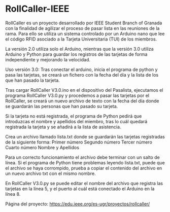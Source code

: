 # RollCaller-IEEE
RollCaller es un proyecto desarrollado por IEEE Student Branch of Granada con la finalidad de agilizar el proceso de pasar lista en las reuniones de la rama. Para ello se utiliza un sistema controlado por un Arduino nano que lee el código RFID asociado a la Tarjeta Universitaria (TUI) de los miembros.

La versión 2.0 utiliza solo el Arduino, mientras que la versión 3.0 utiliza Arduino y Python para guardar los registros de las tarjetas de forma independiente y mejorando la velocidad.

Uso versión 3.0: Tras conectar el arduino, inicia el programa de python y pasa las tarjetas, se creará un fichero con la fecha del día y la lista de los que han pasado la tarjeta.

Tras cargar RollCaller V3.0.ino en el dispositivo del Pasalista, ejecutamos el programa RollCaller V3.0.py y procedemos a pasar las tarjetas por el RollCaller, se creará un nuevo archivo de texto con la fecha del día donde se guardarán las personas que han pasado su tarjeta.

Si la tarjeta no está registrada, el programa de Python pedirá que introduzcas el nombre y apellidos del miembro, tras lo cuál quedará registrada la tarjeta y se añadirá a la lista de asistencia.

Crea un archivo llamado lista.txt donde se guardarán las tarjetas registradas de la siguiente forma:
Primer número
Segundo número
Tercer número
Cuarto número
Nombre y Apellidos

Para un correcto funcionamiento el archivo debe terminar con un salto de línea. Si el programa de Python tiene problemas leyendo lista.txt, puede que el archivo se haya corrompido, prueba a copiar el contenido del archivo en un nuevo archivo txt con el mismo nombre.

En RollCaller V3.0.py se puede editar el nombre del archivo que registra las tarjetas en la línea 5, y el puerto al cuál está conectado el Arduino en la línea 8.

Página del proyecto: https://edu.ieee.org/es-ugr/proyectos/rollcaller/
